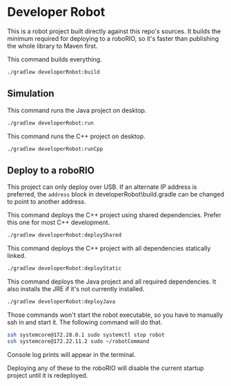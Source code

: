 # Developer Robot

This is a robot project built directly against this repo's sources. It builds the minimum required for deploying to a roboRIO, so it's faster than publishing the whole library to Maven first.

This command builds everything.
```bash
./gradlew developerRobot:build
```

## Simulation

This command runs the Java project on desktop.
```bash
./gradlew developerRobot:run
```

This command runs the C++ project on desktop.
```bash
./gradlew developerRobot:runCpp
```

## Deploy to a roboRIO

This project can only deploy over USB. If an alternate IP address is preferred, the `address` block in developerRobot\build.gradle can be changed to point to another address.

This command deploys the C++ project using shared dependencies. Prefer this one for most C++ development.
```bash
./gradlew developerRobot:deployShared
```

This command deploys the C++ project with all dependencies statically linked.
```bash
./gradlew developerRobot:deployStatic
```

This command deploys the Java project and all required dependencies. It also installs the JRE if it's not currently installed.
```bash
./gradlew developerRobot:deployJava
```

Those commands won't start the robot executable, so you have to manually ssh in and start it. The following command will do that.
```bash
ssh systemcore@172.28.0.1 sudo systemctl stop robot
ssh systemcore@172.22.11.2 sudo ~/robotCommand
```

Console log prints will appear in the terminal.

Deploying any of these to the roboRIO will disable the current startup project until it is redeployed.

